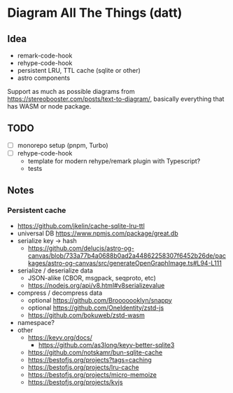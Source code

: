 # Diagram All The Things (datt)

## Idea

- remark-code-hook
- rehype-code-hook
- persistent LRU, TTL cache (sqlite or other)
- astro components

Support as much as possible diagrams from https://stereobooster.com/posts/text-to-diagram/, basically everything that has WASM or node package.

## TODO

- [ ] monorepo setup (pnpm, Turbo)
- [ ] rehype-code-hook
  - template for modern rehype/remark plugin with Typescript?
  - tests

## Notes

### Persistent cache

- https://github.com/jkelin/cache-sqlite-lru-ttl
- universal DB https://www.npmjs.com/package/great.db
- serialize key → hash
  - https://github.com/delucis/astro-og-canvas/blob/733a77b4a0688b0ad2a44862258307f6452b26de/packages/astro-og-canvas/src/generateOpenGraphImage.ts#L94-L111
- serialize / deserialize data
  - JSON-alike (CBOR, msgpack, seqproto, etc)
  - https://nodejs.org/api/v8.html#v8serializevalue
- compress / decompress data
  - optional https://github.com/Brooooooklyn/snappy
  - optional https://github.com/OneIdentity/zstd-js
  - https://github.com/bokuweb/zstd-wasm
- namespace?
- other
  - https://keyv.org/docs/
    - https://github.com/as3long/keyv-better-sqlite3
  - https://github.com/notskamr/bun-sqlite-cache
  - https://bestofjs.org/projects?tags=caching
  - https://bestofjs.org/projects/lru-cache
  - https://bestofjs.org/projects/micro-memoize
  - https://bestofjs.org/projects/kvjs
